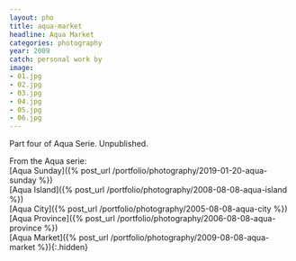 ```yaml
---
layout: pho
title: aqua-market
headline: Aqua Market
categories: photography
year: 2009
catch: personal work by
image:
- 01.jpg
- 02.jpg
- 03.jpg
- 04.jpg
- 05.jpg
- 06.jpg
---
```


Part four of Aqua Serie. Unpublished.

From the Aqua serie:  
[Aqua Sunday]({% post_url /portfolio/photography/2019-01-20-aqua-sunday %})  
[Aqua Island]({% post_url /portfolio/photography/2008-08-08-aqua-island %})  
[Aqua City]({% post_url /portfolio/photography/2005-08-08-aqua-city %})  
[Aqua Province]({% post_url /portfolio/photography/2006-08-08-aqua-province %})  
[Aqua Market]({% post_url /portfolio/photography/2009-08-08-aqua-market %}){:.hidden}
